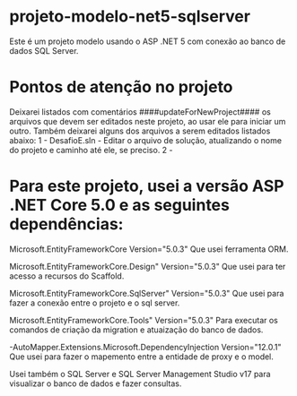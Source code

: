 # projeto-modelo-net5-sqlserver
Este é um projeto modelo usando o ASP .NET 5 com conexão ao banco de dados SQL Server.


# Pontos de atenção no projeto
Deixarei listados com comentários ####updateForNewProject#### os arquivos que devem ser editados neste projeto, ao usar ele para iniciar um outro. Também deixarei alguns dos arquivos a serem editados listados abaixo:
1 - DesafioE.sln - Editar o arquivo de solução, atualizando o nome do projeto e caminho até ele, se preciso.
2 -


# Para este projeto, usei a versão ASP .NET Core 5.0 e as seguintes dependências:

Microsoft.EntityFrameworkCore Version="5.0.3" Que usei ferramenta ORM.

Microsoft.EntityFrameworkCore.Design" Version="5.0.3" Que usei para ter acesso a recursos do Scaffold.

Microsoft.EntityFrameworkCore.SqlServer" Version="5.0.3" Que usei para fazer a conexão entre o projeto e o sql server.

Microsoft.EntityFrameworkCore.Tools" Version="5.0.3" Para executar os comandos de criação da migration e atuaização do banco de dados.

-AutoMapper.Extensions.Microsoft.DependencyInjection Version="12.0.1" Que usei para fazer o mapemento entre a entidade de proxy e o model.

Usei também o SQL Server e SQL Server Management Studio v17 para visualizar o banco de dados e fazer consultas.
